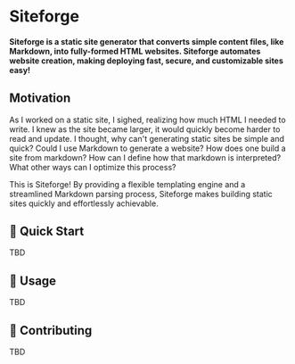 # Siteforge
#### Siteforge is a static site generator that converts simple content files, like Markdown, into fully-formed HTML websites. Siteforge automates website creation, making deploying fast, secure, and customizable sites easy! 

## Motivation
As I worked on a static site, I sighed, realizing how much HTML I needed to write. I knew as the site became larger, it would quickly become harder to read and update. I thought, why can't generating static sites be simple and quick? Could I use Markdown to generate a website? How does one build a site from markdown? How can I define how that markdown is interpreted? What other ways can I optimize this process?

This is Siteforge! By providing a flexible templating engine and a streamlined Markdown parsing process, Siteforge makes building static sites quickly and effortlessly achievable.

## 🚀 Quick Start
TBD

## 📖 Usage 
TBD

## 🤝 Contributing
TBD
